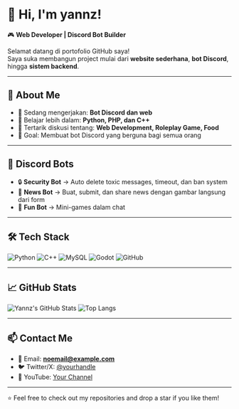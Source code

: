 # 👋 Hi, I'm yannz!

🎮 **Web Developer | Discord Bot Builder**

Selamat datang di portofolio GitHub saya!  
Saya suka membangun project mulai dari **website sederhana**, **bot Discord**, hingga **sistem backend**.  

---

## 🚀 About Me
- 🔭 Sedang mengerjakan: **Bot Discord dan web**
- 🌱 Belajar lebih dalam: **Python, PHP, dan C++**
- 💬 Tertarik diskusi tentang: **Web Development, Roleplay Game, Food**
- 🎯 Goal: Membuat bot Discord yang berguna bagi semua orang  

---

## 🤖 Discord Bots
- 🔒 **Security Bot** → Auto delete toxic messages, timeout, dan ban system  
- 📰 **News Bot** → Buat, submit, dan share news dengan gambar langsung dari form  
- 🎲 **Fun Bot** → Mini-games dalam chat 

---

## 🛠️ Tech Stack
![Python](https://img.shields.io/badge/-Python-3776AB?logo=python&logoColor=fff)
![C++](https://img.shields.io/badge/-C++-00599C?logo=cplusplus&logoColor=fff)
![MySQL](https://img.shields.io/badge/-MySQL-4479A1?logo=mysql&logoColor=fff)
![Godot](https://img.shields.io/badge/-Godot-478CBF?logo=godot-engine&logoColor=fff)
![GitHub](https://img.shields.io/badge/-GitHub-181717?logo=github&logoColor=fff)

---

## 📈 GitHub Stats
![Yannz's GitHub Stats](https://github-readme-stats.vercel.app/api?username=yannz2112&show_icons=true&theme=tokyonight)
![Top Langs](https://github-readme-stats.vercel.app/api/top-langs/?username=yannz2112&layout=compact&theme=tokyonight)

---

## 📫 Contact Me
- 📧 Email: **noemail@example.com**
- 🐦 Twitter/X: [@yourhandle](https://twitter.com/)
- 🎥 YouTube: [Your Channel](https://youtube.com/)

---

⭐️ Feel free to check out my repositories and drop a star if you like them!
